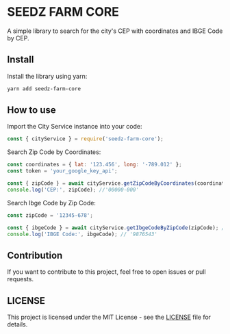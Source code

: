# SEEDZ FARM CORE
A simple library to search for the city's CEP with coordinates and IBGE Code by CEP.

## Install

Install the library using yarn:

```bash
yarn add seedz-farm-core
```

## How to use

Import the City Service instance into your code:

```js
const { cityService } = require('seedz-farm-core');
```

Search Zip Code by Coordinates:
```js
const coordinates = { lat: '123.456', long: '-789.012' };
const token = 'your_google_key_api';

const { zipCode } = await cityService.getZipCodeByCoordinates(coordinates, token); // { zipCode: '00000-000' }
console.log('CEP:', zipCode); //'00000-000'
```

Search Ibge Code by Zip Code:
```js
const zipCode = '12345-678';

const { ibgeCode } = await cityService.getIbgeCodeByZipCode(zipCode); // { ibgeCode: '9876543' }
console.log('IBGE Code:', ibgeCode); // '9876543'
```

## Contribution
If you want to contribute to this project, feel free to open issues or pull requests.

## LICENSE
This project is licensed under the MIT License - see the [LICENSE](LICENSE) file for details.